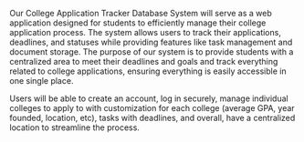 Our College Application Tracker Database System will serve as a web application designed for students to efficiently manage their college application process. The system allows users to track their applications, deadlines, and statuses while providing features like task management and document storage. The purpose of our system is to provide students with a centralized area to meet their deadlines and goals and track everything related to college applications, ensuring everything is easily accessible in one single place.

Users will be able to create an account, log in securely, manage individual colleges to apply to with customization for each college (average GPA, year founded, location, etc), tasks with deadlines, and overall, have a centralized location to streamline the process.
